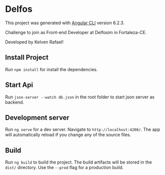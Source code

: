 # Delfos

This project was generated with [Angular CLI](https://github.com/angular/angular-cli) version 6.2.3.

Challenge to join as Front-end Developer at Delfosim in Fortaleza-CE.

Developed by Kelven Rafael!

## Install Project

Run `npm install` for install the dependencies. 

## Start Api

Run `json-server --watch db.json` in the root folder to start json server as backend.

## Development server

Run `ng serve` for a dev server. Navigate to `http://localhost:4200/`. The app will automatically reload if you change any of the source files.

## Build

Run `ng build` to build the project. The build artifacts will be stored in the `dist/` directory. Use the `--prod` flag for a production build.
